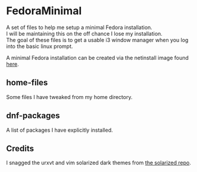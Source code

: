 # FedoraMinimal
A set of files to help me setup a minimal Fedora installation.<br />
I will be maintaining this on the off chance I lose my installation.<br />
The goal of these files is to get a usable i3 window manager when you log into the basic linux prompt.

A minimal Fedora installation can be created via the netinstall image found [here](https://getfedora.org/en/workstation/download/).

home-files
----------
Some files I have tweaked from my home directory.

dnf-packages
------------
A list of packages I have explicitly installed.

Credits
-------
I snagged the urxvt and vim solarized dark themes from [the solarized repo](https://github.com/altercation/solarized).

